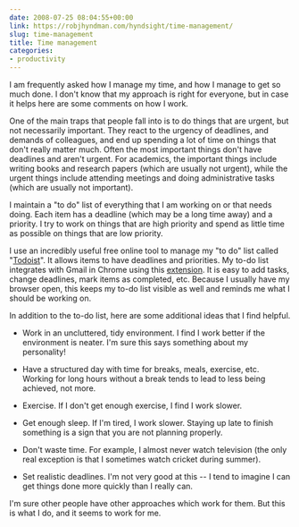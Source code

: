 ```yaml
---
date: 2008-07-25 08:04:55+00:00
link: https://robjhyndman.com/hyndsight/time-management/
slug: time-management
title: Time management
categories:
- productivity
---
```


I am frequently asked how I manage my time, and how I manage to get so much done. I don't know that my approach is right for everyone, but in case it helps here are some comments on how I work.

One of the main traps that people fall into is to do things that are urgent, but not necessarily important.  They react to the urgency of deadlines, and demands of colleagues, and end up spending a lot of time on things  that don't really matter much. Often the most important things don't have deadlines and aren't urgent. For academics, the important things include writing books and research papers (which are usually not urgent), while the urgent things include attending meetings and doing administrative tasks (which are usually not  important).

I maintain a "to do" list of everything that I am working on or that needs doing. Each item  has a deadline (which may be a long time away) and a priority. I try to work on things that are high priority  and spend as little time as possible on things that are low priority.

I use an incredibly useful free online tool to manage my "to do" list called  "[Todoist](http://www.todoist.com)". It allows items to have deadlines and priorities. My to-do list integrates with Gmail in Chrome using this [extension](https://chrome.google.com/webstore/detail/todoist-for-gmail/clgenfnodoocmhnlnpknojdbjjnmecff). It is easy to add tasks, change deadlines, mark items as completed, etc. Because I usually  have my browser open, this keeps my to-do list visible as well and reminds me what I should be  working on.

In addition to the to-do list, here are some additional ideas that I find helpful.


  * Work in an uncluttered, tidy environment. I find I work better if the environment is neater. I'm sure  this says something about my personality!

  * Have a structured day with time for breaks, meals, exercise, etc. Working for long hours without a break  tends to lead to less being achieved, not more.

  * Exercise. If I don't get enough exercise, I find I work slower.

  * Get enough sleep. If I'm tired, I work slower. Staying up late to finish something is a sign that you are  not planning properly.

  * Don't waste time. For example, I almost never watch television (the only real exception is that I  sometimes watch cricket during summer).

  * Set realistic deadlines. I'm not very good at this -- I tend to imagine I can get things done more  quickly than I really can.

I'm sure other people have other approaches which work for them. But this is what I do, and it  seems to work for me.
